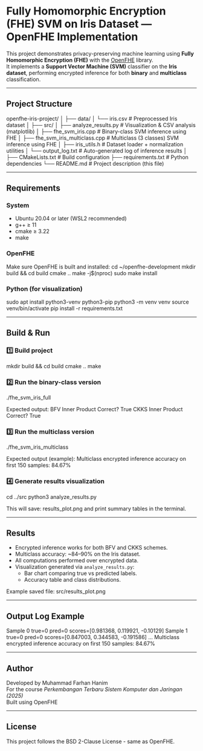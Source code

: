 # Fully Homomorphic Encryption (FHE) SVM on Iris Dataset — OpenFHE Implementation

This project demonstrates privacy-preserving machine learning using **Fully Homomorphic Encryption (FHE)** with the [OpenFHE](https://github.com/openfheorg/openfhe-development) library.  
It implements a **Support Vector Machine (SVM)** classifier on the **Iris dataset**, performing encrypted inference for both **binary** and **multiclass** classification.

---

## Project Structure
openfhe-iris-project/
│
├── data/
│   └── iris.csv                 # Preprocessed Iris dataset
│
├── src/
│   ├── analyze_results.py           # Visualization & CSV analysis (matplotlib)
│   ├── fhe_svm_iris.cpp             # Binary-class SVM inference using FHE
│   ├── fhe_svm_iris_multiclass.cpp  # Multiclass (3 classes) SVM inference using FHE
│   ├── iris_utils.h                 # Dataset loader + normalization utilities
│   └── output_log.txt               # Auto-generated log of inference results
│
├── CMakeLists.txt               # Build configuration
├── requirements.txt             # Python dependencies
└── README.md                    # Project description (this file)

---

## Requirements

### System
- Ubuntu 20.04 or later (WSL2 recommended)
- g++ ≥ 11  
- cmake ≥ 3.22  
- make

### OpenFHE
Make sure OpenFHE is built and installed:
cd ~/openfhe-development
mkdir build && cd build
cmake ..
make -j$(nproc)
sudo make install

### Python (for visualization)
sudo apt install python3-venv python3-pip
python3 -m venv venv
source venv/bin/activate
pip install -r requirements.txt

---

## Build & Run

### 1️⃣ Build project
mkdir build && cd build
cmake ..
make

### 2️⃣ Run the binary-class version
./fhe_svm_iris_full

Expected output:
BFV Inner Product Correct? True
CKKS Inner Product Correct? True

### 3️⃣ Run the multiclass version
./fhe_svm_iris_multiclass

Expected output (example):
Multiclass encrypted inference accuracy on first 150 samples: 84.67%

### 4️⃣ Generate results visualization
cd ../src
python3 analyze_results.py

This will save:
results_plot.png
and print summary tables in the terminal.

---

## Results

- Encrypted inference works for both BFV and CKKS schemes.  
- Multiclass accuracy: ~84–90% on the Iris dataset.  
- All computations performed over encrypted data.  
- Visualization generated via `analyze_results.py`:
  - Bar chart comparing true vs predicted labels.
  - Accuracy table and class distributions.

Example saved file:
src/results_plot.png

---

## Output Log Example
Sample 0 true=0 pred=0 scores=[0.981368, 0.119921, -0.10129]
Sample 1 true=0 pred=0 scores=[0.847003, 0.344583, -0.191586]
...
Multiclass encrypted inference accuracy on first 150 samples: 84.67%

---

## Author
Developed by Muhammad Farhan Hanim  
For the course *Perkembangan Terbaru Sistem Komputer dan Jaringan (2025)*  
Built using OpenFHE

---

## License
This project follows the BSD 2-Clause License - same as OpenFHE.
